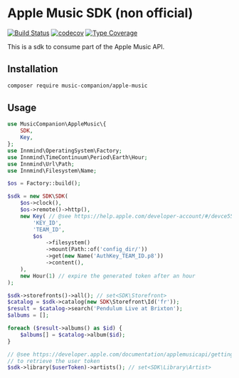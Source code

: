 # Apple Music SDK (non official)

[![Build Status](https://github.com/MusicCompanion/AppleMusic/workflows/CI/badge.svg?branch=master)](https://github.com/MusicCompanion/AppleMusic/actions?query=workflow%3ACI)
[![codecov](https://codecov.io/gh/MusicCompanion/AppleMusic/branch/develop/graph/badge.svg)](https://codecov.io/gh/MusicCompanion/AppleMusic)
[![Type Coverage](https://shepherd.dev/github/MusicCompanion/AppleMusic/coverage.svg)](https://shepherd.dev/github/MusicCompanion/AppleMusic)

This is a sdk to consume part of the Apple Music API.

## Installation

```sh
composer require music-companion/apple-music
```

## Usage

```php
use MusicCompanion\AppleMusic\{
    SDK,
    Key,
};
use Innmind\OperatingSystem\Factory;
use Innmind\TimeContinuum\Period\Earth\Hour;
use Innmind\Url\Path;
use Innmind\Filesystem\Name;

$os = Factory::build();

$sdk = new SDK\SDK(
    $os->clock(),
    $os->remote()->http(),
    new Key( // @see https://help.apple.com/developer-account/#/devce5522674 to understand howto generate the key
        'KEY_ID',
        'TEAM_ID',
        $os
            ->filesystem()
            ->mount(Path::of('config_dir/'))
            ->get(new Name('AuthKey_TEAM_ID.p8'))
            ->content(),
    ),
    new Hour(1) // expire the generated token after an hour
);

$sdk->storefronts()->all(); // set<SDK\Storefront>
$catalog = $sdk->catalog(new SDK\Storefront\Id('fr'));
$result = $catalog->search('Pendulum Live at Brixton');
$albums = [];

foreach ($result->albums() as $id) {
    $albums[] = $catalog->album($id);
}

// @see https://developer.apple.com/documentation/applemusicapi/getting_keys_and_creating_tokens
// to retrieve the user token
$sdk->library($userToken)->artists(); // set<SDK\Library\Artist>
```
